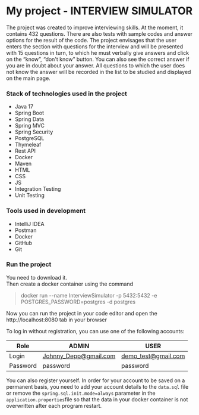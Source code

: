 # My project - INTERVIEW SIMULATOR

The project was created to improve interviewing skills. 
At the moment, it contains 432 questions. There are also tests with sample codes and answer options for the result of the code. 
The project envisages that the user enters the section with questions for the interview and will be presented with 15 questions in turn, 
to which he must verbally give answers and click on the “know”, “don't know” button. 
You can also see the correct answer if you are in doubt about your answer. 
All questions to which the user does not know the answer will be recorded in the list to be studied and displayed on the main page.

### Stack of technologies used in the project

* Java 17
* Spring Boot
* Spring Data
* Spring MVC
* Spring Security
* PostgreSQL
* Thymeleaf
* Rest API
* Docker
* Maven
* HTML
* CSS
* JS
* Integration Testing
* Unit Testing

### Tools used in development

* IntelliJ IDEA
* Postman
* Docker
* GitHub
* Git

### Run the project
You need to download it. </br>
Then create a docker container using the command 

> docker run --name InterviewSimulator -p 5432:5432 -e POSTGRES_PASSWORD=postgres -d postgres

Now you can run the project in your code editor and open the http://localhost:8080 tab in your browser

<p>To log in without registration, you can use one of the following accounts:

| Role     | ADMIN                 | USER                |
|----------|-----------------------|---------------------|
| Login    | Johnny_Depp@gmail.com | demo_test@gmail.com |
| Password | password              | password            |


You can also register yourself. In order for your account to be saved on a permanent basis,
you need to add your account details to the `data.sql` file or remove the `spring.sql.init.mode=always` 
parameter in the `application.properties`file so that the data in your docker container is not overwritten 
after each program restart.
